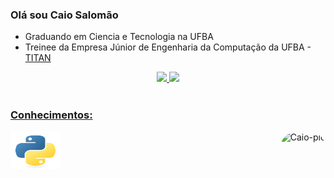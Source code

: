### Olá sou Caio Salomão
- Graduando em Ciencia e Tecnologia na UFBA
-  Treinee da Empresa Júnior de Engenharia da Computação da UFBA - <a href="https://titanci.com.br">TITAN</a>
<div align="center">
  <a href="https://github.com/CaioSalomon">
  <img height="180em"src="https://github-readme-stats.vercel.app/api?username=CaioSalomon&show_icons=false&theme=dark&include_all_commits=true&count_private=true"/>
  <img height="180em" src="https://github-readme-stats.vercel.app/api/top-langs/?username=CaioSalomon&layout=compact&langs_count=7&theme=dark"/>
</div>
 
<div style="display: inline_block"><br>
   <h3 aling=center>
      Conhecimentos:
  </h3>
  <img align="center" alt="Caio-Python" height="60" width="80" src="https://raw.githubusercontent.com/devicons/devicon/master/icons/python/python-original.svg">
  <img align="right" alt="Caio-pic" height="50" style="border-radius:50px;" src="https://cdn.discordapp.com/attachments/893203357634789417/973654914809069638/TITAN1.gif">
</div>
 
